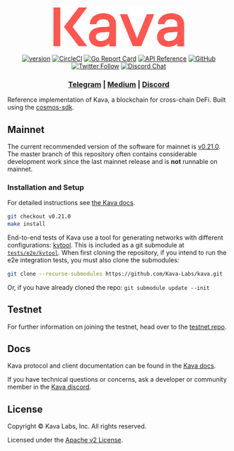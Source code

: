 <p align="center">
  <img src="./kava-logo.svg" width="300">
</p>

<div align="center">

[![version](https://img.shields.io/github/tag/kava-labs/kava.svg)](https://github.com/kava-labs/kava/releases/latest)
[![CircleCI](https://circleci.com/gh/Kava-Labs/kava/tree/master.svg?style=shield)](https://circleci.com/gh/Kava-Labs/kava/tree/master)
[![Go Report Card](https://goreportcard.com/badge/github.com/kava-labs/kava)](https://goreportcard.com/report/github.com/kava-labs/kava)
[![API Reference](https://godoc.org/github.com/Kava-Labs/kava?status.svg)](https://godoc.org/github.com/Kava-Labs/kava)
[![GitHub](https://img.shields.io/github/license/kava-labs/kava.svg)](https://github.com/Kava-Labs/kava/blob/master/LICENSE.md)
[![Twitter Follow](https://img.shields.io/twitter/follow/KAVA_CHAIN.svg?label=Follow&style=social)](https://twitter.com/KAVA_CHAIN)
[![Discord Chat](https://img.shields.io/discord/704389840614981673.svg)](https://discord.com/invite/kQzh3Uv)

</div>

<div align="center">

### [Telegram](https://t.me/kavalabs) | [Medium](https://medium.com/kava-labs) | [Discord](https://discord.gg/JJYnuCx)

</div>

Reference implementation of Kava, a blockchain for cross-chain DeFi. Built using the [cosmos-sdk](https://github.com/cosmos/cosmos-sdk).

## Mainnet

The current recommended version of the software for mainnet is [v0.21.0](https://github.com/Kava-Labs/kava/releases/tag/v0.21.0). The master branch of this repository often contains considerable development work since the last mainnet release and is __not__ runnable on mainnet.

### Installation and Setup
For detailed instructions see [the Kava docs](https://docs.kava.io/docs/participate/validator-node).

```bash
git checkout v0.21.0
make install
```

End-to-end tests of Kava use a tool for generating networks with different configurations: [kvtool](https://github.com/Kava-Labs/kvtool).
This is included as a git submodule at [`tests/e2e/kvtool`](tests/e2e/kvtool/).
When first cloning the repository, if you intend to run the e2e integration tests, you must also
clone the submodules:
```bash
git clone --recurse-submodules https://github.com/Kava-Labs/kava.git
```

Or, if you have already cloned the repo: `git submodule update --init`

## Testnet

For further information on joining the testnet, head over to the [testnet repo](https://github.com/Kava-Labs/kava-testnets).

## Docs

Kava protocol and client documentation can be found in the [Kava docs](https://docs.kava.io).

If you have technical questions or concerns, ask a developer or community member in the [Kava discord](https://discord.com/invite/kQzh3Uv).

## License

Copyright © Kava Labs, Inc. All rights reserved.

Licensed under the [Apache v2 License](LICENSE.md).
